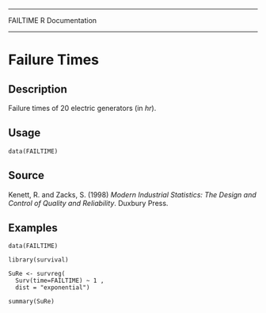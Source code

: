   ---------- -----------------
  FAILTIME   R Documentation
  ---------- -----------------

Failure Times
=============

Description
-----------

Failure times of 20 electric generators (in *hr*).

Usage
-----

    data(FAILTIME)

Source
------

Kenett, R. and Zacks, S. (1998) *Modern Industrial Statistics: The
Design and Control of Quality and Reliability*. Duxbury Press.

Examples
--------

    data(FAILTIME)

    library(survival)

    SuRe <- survreg(
      Surv(time=FAILTIME) ~ 1 , 
      dist = "exponential")

    summary(SuRe)
